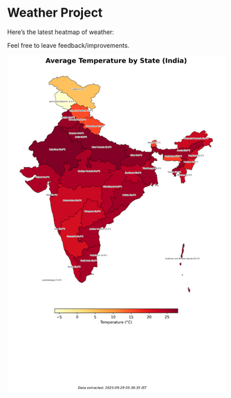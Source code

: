 # Weather Project

Here’s the latest heatmap of weather:

Feel free to leave feedback/improvements.

![India Heatmap](docs/assets/india_heatmap.png?v=D9CC25)
